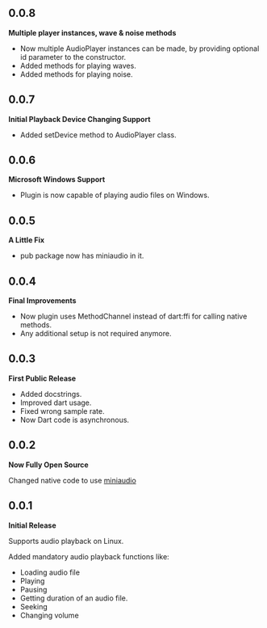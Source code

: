 ## 0.0.8

**Multiple player instances, wave & noise methods**

- Now multiple AudioPlayer instances can be made, by providing optional id parameter to the constructor.
- Added methods for playing waves.
- Added methods for playing noise.

## 0.0.7

**Initial Playback Device Changing Support**

- Added setDevice method to AudioPlayer class.

## 0.0.6

**Microsoft Windows Support**

- Plugin is now capable of playing audio files on Windows.

## 0.0.5

**A Little Fix**

- pub package now has miniaudio in it.

## 0.0.4

**Final Improvements**

- Now plugin uses MethodChannel instead of dart:ffi for calling native methods.
- Any additional setup is not required anymore.

## 0.0.3

**First Public Release**

- Added docstrings.
- Improved dart usage.
- Fixed wrong sample rate.
- Now Dart code is asynchronous.


## 0.0.2

**Now Fully Open Source**

Changed native code to use [miniaudio](https://github.com/mackron/miniaudio)


## 0.0.1

**Initial Release**

Supports audio playback on Linux.

Added mandatory audio playback functions like:
- Loading audio file
- Playing
- Pausing
- Getting duration of an audio file.
- Seeking
- Changing volume
